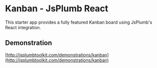 # Kanban - JsPlumb React

This starter app provides a fully featured Kanban board using JsPlumb's React integration.

## Demonstration

[http://jsplumbtoolkit.com/demonstrations/kanban](http://jsplumbtoolkit.com/demonstrations/kanban)
